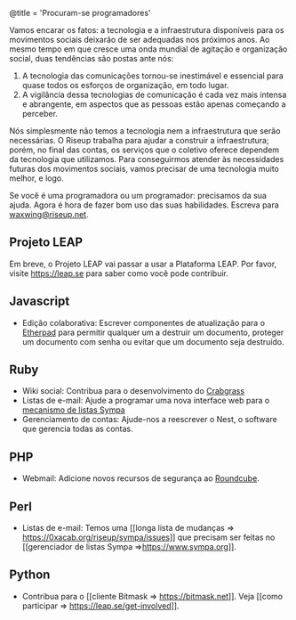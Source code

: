 @title = 'Procuram-se programadores'

Vamos encarar os fatos: a tecnologia e a infraestrutura disponíveis para os movimentos sociais deixarão de ser adequadas nos próximos anos. Ao mesmo tempo em que cresce uma onda mundial de agitação e organização social, duas tendências são postas ante nós:

1. A tecnologia das comunicações tornou-se inestimável e essencial para quase todos os esforços de organização, em todo lugar.
1. A vigilância dessa tecnologias de comunicação é cada vez mais intensa e abrangente, em aspectos que as pessoas estão apenas começando a perceber.

Nós simplesmente não temos a tecnologia nem a infraestrutura que serão necessárias. O Riseup trabalha para ajudar a construir a infraestrutura; porém, no final das contas, os serviços que o coletivo oferece dependem da tecnologia que utilizamos. Para conseguirmos atender às necessidades futuras dos movimentos sociais, vamos precisar de uma tecnologia muito melhor, e logo.

Se você é uma programadora ou um programador: precisamos da sua ajuda. Agora é hora de fazer bom uso das suas habilidades. Escreva para waxwing@riseup.net.

## Projeto LEAP

Em breve, o Projeto LEAP vai passar a usar a Plataforma LEAP. Por favor, visite https://leap.se para saber como você pode contribuir.

## Javascript

* Edição colaborativa: Escrever componentes de atualização para o [Etherpad](https://etherpad.org) para permitir qualquer um a destruir um documento, proteger um documento com senha ou evitar que um documento seja destruído.

## Ruby

* Wiki social: Contribua para o desenvolvimento do [Crabgrass](https://github.com/RiseupLabs/crabgrass-core.)
* Listas de e-mail: Ajude a programar uma nova interface web para o [mecanismo de listas Sympa](https://www.sympa.org.)
* Gerenciamento de contas: Ajude-nos a reescrever o Nest, o software que gerencia todas as contas.

## PHP

* Webmail: Adicione novos recursos de segurança ao [Roundcube](https://roundcube.net).

## Perl

* Listas de e-mail: Temos uma [[longa lista de mudanças => https://0xacab.org/riseup/sympa/issues]] que precisam ser feitas no [[gerenciador de listas Sympa =>https://www.sympa.org]].

## Python

* Contribua para o [[cliente Bitmask => https://bitmask.net]]. Veja [[como participar => https://leap.se/get-involved]].
